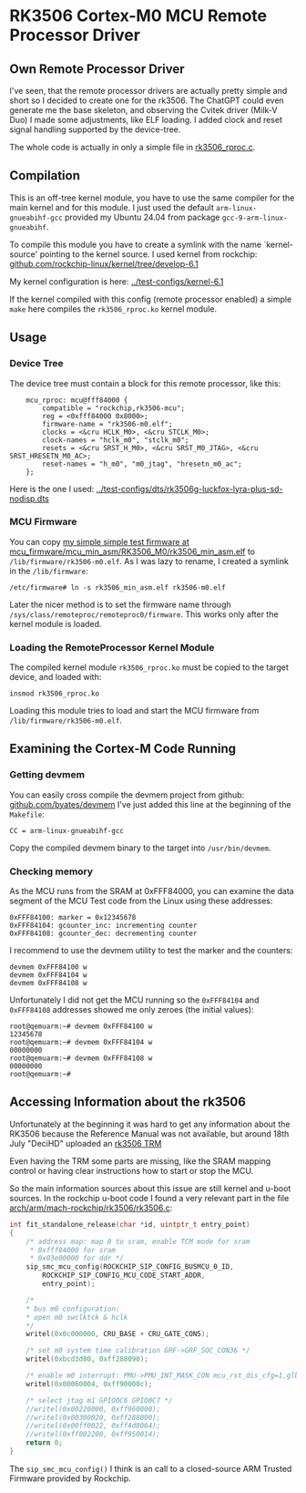 # RK3506 Cortex-M0 MCU Remote Processor Driver

## Own Remote Processor Driver

I've seen, that the remote processor drivers are actually pretty simple and short so I decided to create one for the rk3506. The ChatGPT could even generate me the base skeleton, and observing the Cvitek driver (Milk-V Duo) I made some adjustments, like ELF loading. I added clock and reset signal handling supported by the device-tree.

The whole code is actually in only a simple file in [rk3506_rproc.c](rk3506_rproc.c).

## Compilation
This is an off-tree kernel module, you have to use the same compiler for the main kernel and for this module.
I just used the default `arm-linux-gnueabihf-gcc` provided my Ubuntu 24.04 from package `gcc-9-arm-linux-gnueabihf`.

To compile this module you have to create a symlink with the name `kernel-source' pointing to the kernel source.
I used kernel from rockchip: [github.com/rockchip-linux/kernel/tree/develop-6.1](https://github.com/rockchip-linux/kernel/tree/develop-6.1)

My kernel configuration is here: [../test-configs/kernel-6.1](../test-configs/kernel-6.1)

If the kernel compiled with this config (remote processor enabled) a simple `make` here compiles the `rk3506_rproc.ko` kernel module.

## Usage

### Device Tree
The device tree must contain a block for this remote processor, like this:
```dts
	mcu_rproc: mcu@fff84000 {
		compatible = "rockchip,rk3506-mcu";
		reg = <0xfff84000 0x8000>;
		firmware-name = "rk3506-m0.elf";
		clocks = <&cru HCLK_M0>, <&cru STCLK_M0>;
		clock-names = "hclk_m0", "stclk_m0";
		resets = <&cru SRST_H_M0>, <&cru SRST_M0_JTAG>, <&cru SRST_HRESETN_M0_AC>;
		reset-names = "h_m0", "m0_jtag", "hresetn_m0_ac";
	};
```

Here is the one I used: [../test-configs/dts/rk3506g-luckfox-lyra-plus-sd-nodisp.dts](../test-configs/dts/rk3506g-luckfox-lyra-plus-sd-nodisp.dts)

### MCU Firmware
You can copy [my simple simple test firmware at mcu_firmware/mcu_min_asm/RK3506_M0/rk3506_min_asm.elf](../mcu_firmware/mcu_min_asm/RK3506_M0/rk3506_min_asm.elf) to `/lib/firmware/rk3506-m0.elf`. As I was lazy to rename, I created a symlink in the `/lib/firmware`:
```
/etc/firmware# ln -s rk3506_min_asm.elf rk3506-m0.elf
```
Later the nicer method is to set the firmware name through `/sys/class/remoteproc/remoteproc0/firmware`.
This works only after the kernel module is loaded.

### Loading the RemoteProcessor Kernel Module
The compiled kernel module `rk3506_rproc.ko` must be copied to the target device, and loaded with:
```
insmod rk3506_rproc.ko
```
Loading this module tries to load and start the MCU firmware from `/lib/firmware/rk3506-m0.elf`. 

## Examining the Cortex-M Code Running
### Getting devmem
You can easily cross compile the devmem project from github: [github.com/byates/devmem](https://github.com/byates/devmem/tree/master)
I've just added this line at the beginning of the `Makefile`:
```
CC = arm-linux-gnueabihf-gcc
```
Copy the compiled devmem binary to the target into `/usr/bin/devmem`.

### Checking memory
As the MCU runs from the SRAM at 0xFFF84000, you can examine the data segment of the MCU Test code from the Linux using these addresses: 
```
0xFFF84100: marker = 0x12345678
0xFFF84104: gcounter_inc: incrementing counter
0xFFF84108: gcounter_dec: decrementing counter
```
I recommend to use the devmem utility to test the marker and the counters:
```
devmem 0xFFF84100 w
devmem 0xFFF84104 w
devmem 0xFFF84108 w
```
Unfortunately I did not get the MCU running so the `0xFFF84104` and `0xFFF84108` addresses showed me only zeroes (the initial values):
```
root@qemuarm:~# devmem 0xFFF84100 w
12345678
root@qemuarm:~# devmem 0xFFF84104 w
00000000
root@qemuarm:~# devmem 0xFFF84108 w
00000000
root@qemuarm:~#
```

## Accessing Information about the rk3506

Unfortunately at the beginning it was hard to get any information about the RK3506 because the Reference Manual
was not available, but around 18th July "DeciHD" uploaded an [rk3506 TRM](https://github.com/DeciHD/rockchip_docs/tree/main/rk3506)

Even having the TRM some parts are missing, like the SRAM mapping control or having clear instructions how to start or stop the MCU.

So the main information sources about this issue are still kernel and u-boot sources.
In the rockchip u-boot code I found a very relevant part in the file [arch/arm/mach-rockchip/rk3506/rk3506.c](https://github.com/rockchip-linux/u-boot/blob/next-dev/arch/arm/mach-rockchip/rk3506/rk3506.c):

```C
int fit_standalone_release(char *id, uintptr_t entry_point)
{
	/* address map: map 0 to sram, enable TCM mode for sram
	 * 0xfff84000 for sram
	 * 0x03e00000 for ddr */
	sip_smc_mcu_config(ROCKCHIP_SIP_CONFIG_BUSMCU_0_ID,
		ROCKCHIP_SIP_CONFIG_MCU_CODE_START_ADDR,
		entry_point);

	/*
	* bus m0 configuration:
	* open m0 swclktck & hclk
	*/
	writel(0x0c000000, CRU_BASE + CRU_GATE_CON5);

	/* set m0 system time calibration GRF->GRF_SOC_CON36 */
	writel(0xbcd3d80, 0xff288090);

	/* enable m0 interrupt: PMU->PMU_INT_MASK_CON mcu_rst_dis_cfg=1,glb_int_mask_mcu=0 */
	writel(0x00060004, 0xff90000c);

	/* select jtag m1 GPIO0C6 GPIO0C7 */
	//writel(0x00220000, 0xff960000);
	//writel(0x00300020, 0xff288000);
	//writel(0x00ff0022, 0xff4d8064);
	//writel(0xff002200, 0xff950014);
	return 0;
}
```

The `sip_smc_mcu_config()` I think is an call to a closed-source ARM Trusted Firmware provided by Rockchip.

